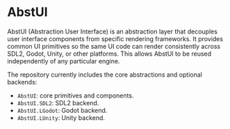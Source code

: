 # AbstUI

AbstUI (Abstraction User Interface) is an abstraction layer that decouples user interface components from specific rendering frameworks. It provides common UI primitives so the same UI code can render consistently across SDL2, Godot, Unity, or other platforms. This allows AbstUI to be reused independently of any particular engine.

The repository currently includes the core abstractions and optional backends:
- `AbstUI`: core primitives and components.
- `AbstUI.SDL2`: SDL2 backend.
- `AbstUI.LGodot`: Godot backend.
- `AbstUI.LUnity`: Unity backend.
